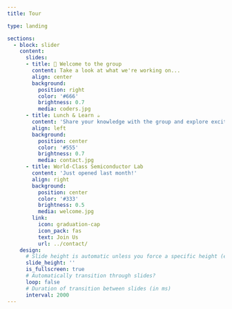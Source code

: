 ```yaml
---
title: Tour

type: landing

sections:
  - block: slider
    content:
      slides:
      - title: 👋 Welcome to the group
        content: Take a look at what we're working on...
        align: center
        background:
          position: right
          color: '#666'
          brightness: 0.7
          media: coders.jpg
      - title: Lunch & Learn ☕️
        content: 'Share your knowledge with the group and explore exciting new topics together!'
        align: left
        background:
          position: center
          color: '#555'
          brightness: 0.7
          media: contact.jpg
      - title: World-Class Semiconductor Lab
        content: 'Just opened last month!'
        align: right
        background:
          position: center
          color: '#333'
          brightness: 0.5
          media: welcome.jpg
        link:
          icon: graduation-cap
          icon_pack: fas
          text: Join Us
          url: ../contact/
    design:
      # Slide height is automatic unless you force a specific height (e.g. '400px')
      slide_height: ''
      is_fullscreen: true
      # Automatically transition through slides?
      loop: false
      # Duration of transition between slides (in ms)
      interval: 2000
---
```

